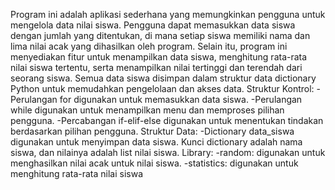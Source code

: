 Program ini adalah aplikasi  sederhana yang memungkinkan pengguna untuk mengelola data nilai siswa. Pengguna dapat memasukkan data siswa dengan jumlah yang ditentukan, 
di mana setiap siswa memiliki nama dan lima nilai acak yang dihasilkan oleh program. Selain itu, program ini menyediakan fitur untuk menampilkan data siswa, 
menghitung rata-rata nilai siswa tertentu, serta menampilkan nilai tertinggi dan terendah dari seorang siswa. 
Semua data siswa disimpan dalam struktur data dictionary Python untuk memudahkan pengelolaan dan akses data.
Struktur Kontrol:
-Perulangan for digunakan untuk memasukkan data siswa.
-Perulangan while digunakan untuk menampilkan menu dan memproses pilihan pengguna.
-Percabangan if-elif-else digunakan untuk menentukan tindakan berdasarkan pilihan pengguna.
Struktur Data:
-Dictionary data_siswa digunakan untuk menyimpan data siswa. Kunci dictionary adalah nama siswa, dan nilainya adalah list nilai siswa.
Library:
-random: digunakan untuk menghasilkan nilai acak untuk nilai siswa.
-statistics: digunakan untuk menghitung rata-rata nilai siswa
